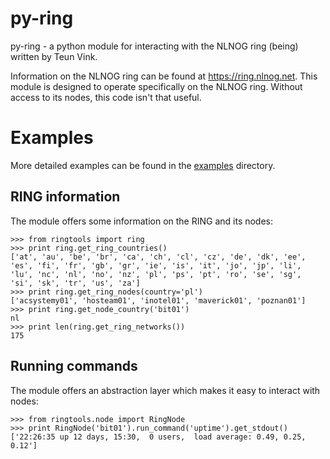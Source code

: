 py-ring
=======
py-ring - a python module for interacting with the NLNOG ring (being) 
written by Teun Vink.

Information on the NLNOG ring can be found at https://ring.nlnog.net. 
This module is designed to operate specifically on the NLNOG ring. 
Without access to its nodes, this code isn't that useful.

Examples
========

More detailed examples can be found in the [examples](https://github.com/NLNOG/py-ring/tree/master/examples) directory.

RING information
----------------

The module offers some information on the RING and its nodes:

    >>> from ringtools import ring
    >>> print ring.get_ring_countries()
    ['at', 'au', 'be', 'br', 'ca', 'ch', 'cl', 'cz', 'de', 'dk', 'ee', 'es', 'fi', 'fr', 'gb', 'gr', 'ie', 'is', 'it', 'jo', 'jp', 'li', 'lu', 'nc', 'nl', 'no', 'nz', 'pl', 'ps', 'pt', 'ro', 'se', 'sg', 'si', 'sk', 'tr', 'us', 'za']
    >>> print ring.get_ring_nodes(country='pl')
    ['acsystemy01', 'hosteam01', 'inotel01', 'maverick01', 'poznan01']
    >>> print ring.get_node_country('bit01')
    nl
    >>> print len(ring.get_ring_networks())       
    175

Running commands
----------------

The module offers an abstraction layer which makes it easy to interact with nodes:
    
    >>> from ringtools.node import RingNode
    >>> print RingNode('bit01').run_command('uptime').get_stdout()
    ['22:26:35 up 12 days, 15:30,  0 users,  load average: 0.49, 0.25, 0.12']

